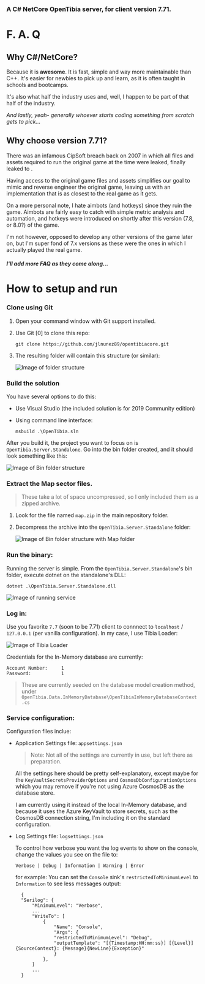 ### A C# NetCore OpenTibia server, for client version 7.71.

# F. A. Q

## Why C#/NetCore?
Because it is **awesome**. It is fast, simple and way more maintainable than C++. 
It's easier for newbies to pick up and learn, as it is often taught in schools and bootcamps.

It's also what half the industry uses and, well, I happen to be part of that half of the industry. 

_And lastly, yeah- generally whoever starts coding something from scratch gets to pick..._

## Why choose version 7.71?
There was an infamous CipSoft breach back on 2007 in which all files and assets required to run the original game at the time were leaked, finally leaked to . 

Having access to the original game files and assets simplifies our goal to mimic and reverse engineer the original game, leaving us with an implementation that is as closest to the real game as it gets. 

On a more personal note, I hate aimbots (and hotkeys) since they ruin the game. Aimbots are fairly easy to catch with simple metric analysis and automation, and hotkeys were introduced on shortly after this version (7.8, or 8.0?) of the game.

I'm not however, opposed to develop any other versions of the game later on, but I'm super fond of 7.x versions as these were the ones in which I actually played the real game.

##### I'll add more FAQ as they come along...


# How to setup and run

### Clone using Git

1) Open your command window with Git support installed.
1) Use Git [0] to clone this repo:
    
    `git clone https://github.com/jlnunez89/opentibiacore.git`

1) The resulting folder will contain this structure (or similar):

   ![Image of folder structure](docs/readme/folderstructure.PNG?raw=true)

### Build the solution

You have several options to do this:
- Use Visual Studio (the included solution is for 2019 Community edition)
- Using command line interface: 

    `msbuild .\OpenTibia.sln`

After you build it, the project you want to focus on is `OpenTibia.Server.Standalone`. Go into the bin folder created, and it should look something like this:

   ![Image of Bin folder structure](docs/readme/standaloneBinFolder.PNG?raw=true)

### Extract the Map sector files.

> These take a lot of space uncompressed, so I only included them as a zipped archive.

1) Look for the file named `map.zip` in the main repository folder.

2) Decompress the archive into the `OpenTibia.Server.Standalone` folder:
   
   ![Image of Bin folder structure with Map folder](docs/readme/standaloneBinFolderWithMap.PNG?raw=true)

### Run the binary: 

Running the server is simple. From the `OpenTibia.Server.Standalone`'s bin folder, execute dotnet on the standalone's DLL:

`dotnet .\OpenTibia.Server.Standalone.dll`

   ![Image of running service](docs/readme/standaloneExecution.PNG?raw=true)

### Log in:

Use you favorite `7.7` (soon to be 7.71) client to connnect to `localhost` / `127.0.0.1` (per vanilla configuration). In my case, I use Tibia Loader:

   ![Image of Tibia Loader](docs/readme/tibiaLoader.PNG?raw=true)

Credentials for the In-Memory database are currently:

``` 
Account Number:     1
Password:           1
```

> These are currently seeded on the database model creation method, under
> `OpenTibia.Data.InMemoryDatabase\OpenTibiaInMemoryDatabaseContext.cs`

### Service configuration:

Configuration files inclue:

- Application Settings file: `appsettings.json`

    > Note: Not all of the settings are currently in use, but left there as preparation.

    All the settings here should be pretty self-explanatory, except maybe for the `KeyVaultSecretsProviderOptions` and `CosmosDbConfigurationOptions` which you may remove if you're not using Azure CosmosDB as the database store.

    I am currently using it instead of the local In-Memory database, and because it uses the Azure KeyVault to store secrets, such as the CosmosDB connection string, I'm including it on the standard configuration.

- Log Settings file: `logsettings.json`
  
  To control how verbose you want the log events to show on the console, change the values you see on the file to:
  
    `Verbose | Debug | Information | Warning | Error`

    for example: You can set the `Console` sink's `restrictedToMinimumLevel` to `Information` to see less messages output:
  ```
    {
    "Serilog": {
        "MinimumLevel": "Verbose",
        ...
        "WriteTo": [
            {
                "Name": "Console",
                "Args": {
                "restrictedToMinimumLevel": "Debug",
                "outputTemplate": "[{Timestamp:HH:mm:ss}] [{Level}] {SourceContext}: {Message}{NewLine}{Exception}"
                }
            },
        ]
        ...
    }
  ```
  

